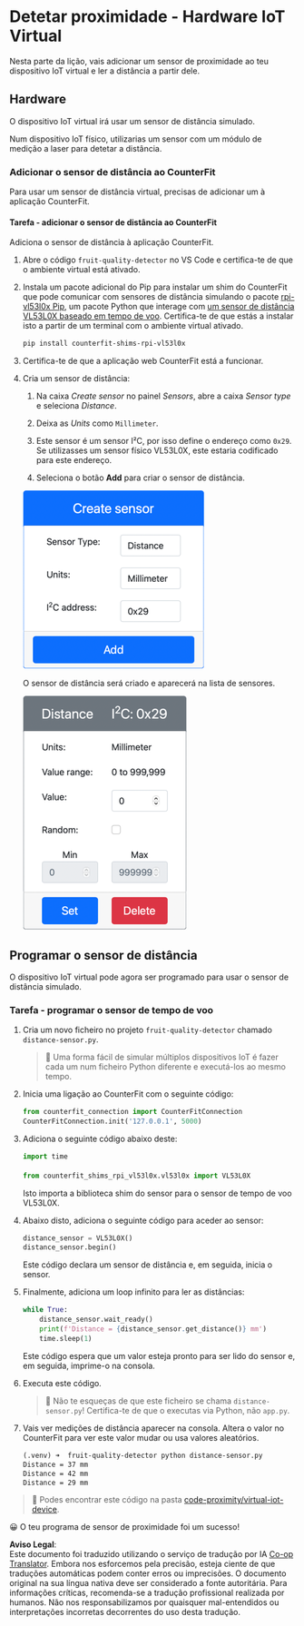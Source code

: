 <!--
CO_OP_TRANSLATOR_METADATA:
{
  "original_hash": "7e9f05bdc50a40fd924b1d66934471bf",
  "translation_date": "2025-08-25T21:14:17+00:00",
  "source_file": "4-manufacturing/lessons/4-trigger-fruit-detector/virtual-device-proximity.md",
  "language_code": "pt"
}
-->
# Detetar proximidade - Hardware IoT Virtual

Nesta parte da lição, vais adicionar um sensor de proximidade ao teu dispositivo IoT virtual e ler a distância a partir dele.

## Hardware

O dispositivo IoT virtual irá usar um sensor de distância simulado.

Num dispositivo IoT físico, utilizarias um sensor com um módulo de medição a laser para detetar a distância.

### Adicionar o sensor de distância ao CounterFit

Para usar um sensor de distância virtual, precisas de adicionar um à aplicação CounterFit.

#### Tarefa - adicionar o sensor de distância ao CounterFit

Adiciona o sensor de distância à aplicação CounterFit.

1. Abre o código `fruit-quality-detector` no VS Code e certifica-te de que o ambiente virtual está ativado.

1. Instala um pacote adicional do Pip para instalar um shim do CounterFit que pode comunicar com sensores de distância simulando o pacote [rpi-vl53l0x Pip](https://pypi.org/project/rpi-vl53l0x/), um pacote Python que interage com [um sensor de distância VL53L0X baseado em tempo de voo](https://wiki.seeedstudio.com/Grove-Time_of_Flight_Distance_Sensor-VL53L0X/). Certifica-te de que estás a instalar isto a partir de um terminal com o ambiente virtual ativado.

    ```sh
    pip install counterfit-shims-rpi-vl53l0x
    ```

1. Certifica-te de que a aplicação web CounterFit está a funcionar.

1. Cria um sensor de distância:

    1. Na caixa *Create sensor* no painel *Sensors*, abre a caixa *Sensor type* e seleciona *Distance*.

    1. Deixa as *Units* como `Millimeter`.

    1. Este sensor é um sensor I²C, por isso define o endereço como `0x29`. Se utilizasses um sensor físico VL53L0X, este estaria codificado para este endereço.

    1. Seleciona o botão **Add** para criar o sensor de distância.

    ![As definições do sensor de distância](../../../../../translated_images/counterfit-create-distance-sensor.967c9fb98f27888d95920c9784d004c972490eb71f70397fe13bd70a79a879a3.pt.png)

    O sensor de distância será criado e aparecerá na lista de sensores.

    ![O sensor de distância criado](../../../../../translated_images/counterfit-distance-sensor.079eefeeea0b68afc36431ce8fcbe2f09a7e4916ed1cd5cb30e696db53bc18fa.pt.png)

## Programar o sensor de distância

O dispositivo IoT virtual pode agora ser programado para usar o sensor de distância simulado.

### Tarefa - programar o sensor de tempo de voo

1. Cria um novo ficheiro no projeto `fruit-quality-detector` chamado `distance-sensor.py`.

    > 💁 Uma forma fácil de simular múltiplos dispositivos IoT é fazer cada um num ficheiro Python diferente e executá-los ao mesmo tempo.

1. Inicia uma ligação ao CounterFit com o seguinte código:

    ```python
    from counterfit_connection import CounterFitConnection
    CounterFitConnection.init('127.0.0.1', 5000)
    ```

1. Adiciona o seguinte código abaixo deste:

    ```python
    import time
    
    from counterfit_shims_rpi_vl53l0x.vl53l0x import VL53L0X
    ```

    Isto importa a biblioteca shim do sensor para o sensor de tempo de voo VL53L0X.

1. Abaixo disto, adiciona o seguinte código para aceder ao sensor:

    ```python
    distance_sensor = VL53L0X()
    distance_sensor.begin()
    ```

    Este código declara um sensor de distância e, em seguida, inicia o sensor.

1. Finalmente, adiciona um loop infinito para ler as distâncias:

    ```python
    while True:
        distance_sensor.wait_ready()
        print(f'Distance = {distance_sensor.get_distance()} mm')
        time.sleep(1)
    ```

    Este código espera que um valor esteja pronto para ser lido do sensor e, em seguida, imprime-o na consola.

1. Executa este código.

    > 💁 Não te esqueças de que este ficheiro se chama `distance-sensor.py`! Certifica-te de que o executas via Python, não `app.py`.

1. Vais ver medições de distância aparecer na consola. Altera o valor no CounterFit para ver este valor mudar ou usa valores aleatórios.

    ```output
    (.venv) ➜  fruit-quality-detector python distance-sensor.py 
    Distance = 37 mm
    Distance = 42 mm
    Distance = 29 mm
    ```

> 💁 Podes encontrar este código na pasta [code-proximity/virtual-iot-device](../../../../../4-manufacturing/lessons/4-trigger-fruit-detector/code-proximity/virtual-iot-device).

😀 O teu programa de sensor de proximidade foi um sucesso!

**Aviso Legal**:  
Este documento foi traduzido utilizando o serviço de tradução por IA [Co-op Translator](https://github.com/Azure/co-op-translator). Embora nos esforcemos pela precisão, esteja ciente de que traduções automáticas podem conter erros ou imprecisões. O documento original na sua língua nativa deve ser considerado a fonte autoritária. Para informações críticas, recomenda-se a tradução profissional realizada por humanos. Não nos responsabilizamos por quaisquer mal-entendidos ou interpretações incorretas decorrentes do uso desta tradução.